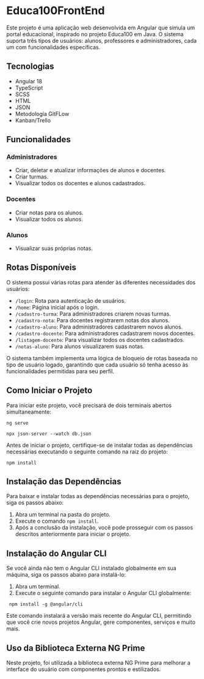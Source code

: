 # Educa100FrontEnd

Este projeto é uma aplicação web desenvolvida em Angular que simula um portal educacional, inspirado no projeto Educa100 em Java. O sistema suporta três tipos de usuários: alunos, professores e administradores, cada um com funcionalidades específicas.
## Tecnologias 
- Angular 18
- TypeScript
- SCSS
- HTML
- JSON
- Metodología GitFLow
- Kanban/Trello

## Funcionalidades

### Administradores
- Criar, deletar e atualizar informações de alunos e docentes.
- Criar turmas.
- Visualizar todos os docentes e alunos cadastrados.

### Docentes
- Criar notas para os alunos.
- Visualizar todos os alunos.

### Alunos
- Visualizar suas próprias notas.

## Rotas Disponíveis

O sistema possui várias rotas para atender às diferentes necessidades dos usuários:

- `/login`: Rota para autenticação de usuários.
- `/home`: Página inicial após o login.
- `/cadastro-turma`: Para administradores criarem novas turmas.
- `/cadastro-nota`: Para docentes registrarem notas dos alunos.
- `/cadastro-aluno`: Para administradores cadastrarem novos alunos.
- `/cadastro-docente`: Para administradores cadastrarem novos docentes.
- `/listagem-docente`: Para visualizar todos os docentes cadastrados.
- `/notas-aluno`: Para alunos visualizarem suas notas.

O sistema também implementa uma lógica de bloqueio de rotas baseada no tipo de usuário logado, garantindo que cada usuário só tenha acesso às funcionalidades permitidas para seu perfil.

## Como Iniciar o Projeto

Para iniciar este projeto, você precisará de dois terminais abertos simultaneamente:

``` ng serve ```

``` npx json-server --watch db.json ```

Antes de iniciar o projeto, certifique-se de instalar todas as dependências necessárias executando o seguinte comando na raiz do projeto:

``` npm install ```

## Instalação das Dependências

Para baixar e instalar todas as dependências necessárias para o projeto, siga os passos abaixo:

1. Abra um terminal na pasta do projeto.
2. Execute o comando `npm install`.
3. Após a conclusão da instalação, você pode prosseguir com os passos descritos anteriormente para iniciar o projeto.

## Instalação do Angular CLI

Se você ainda não tem o Angular CLI instalado globalmente em sua máquina, siga os passos abaixo para instalá-lo:

1. Abra um terminal.
2. Execute o seguinte comando para instalar o Angular CLI globalmente:

``` npm install -g @angular/cli```

Este comando instalará a versão mais recente do Angular CLI, permitindo que você crie novos projetos Angular, gere componentes, serviços e muito mais.

## Uso da Biblioteca Externa NG Prime

Neste projeto, foi utilizada a biblioteca externa NG Prime para melhorar a interface do usuário com componentes prontos e estilizados.

